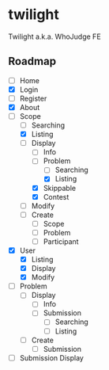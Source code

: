 # twilight

Twilight a.k.a. WhoJudge FE

## Roadmap
- [ ] Home
- [x] Login
- [ ] Register
- [x] About
- [ ] Scope
    - [ ] Searching
    - [x] Listing
    - [ ] Display
        - [ ] Info
        - [ ] Problem
            - [ ] Searching
            - [x] Listing
        - [x] Skippable
        - [x] Contest
    - [ ] Modify
    - [ ] Create
        - [ ] Scope
        - [ ] Problem
        - [ ] Participant
- [x] User
    - [x] Listing
    - [x] Display
    - [x] Modify
- [ ] Problem
    - [ ] Display
        - [ ] Info
        - [ ] Submission
            - [ ] Searching
            - [ ] Listing
    - [ ] Create
        - [ ] Submission
- [ ] Submission Display
